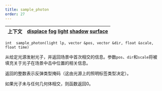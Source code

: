 ```yaml
---
title: sample_photon
order: 27
---
```

| 上下文 | [displace](../contexts/displace.html)  [fog](../contexts/fog.html)  [light](../contexts/light.html)  [shadow](../contexts/shadow.html)  [surface](../contexts/surface.html) |
| --- | --- |

`int  sample_photon(light lp, vector &pos, vector &dir, float &scale, float time)`

从给定光源发射光子，并返回场景中首次相交的信息。参数`pos`、`dir`和`scale`将被填充关于光子在场景中击中位置的相关信息。

返回的整数表示反弹类型掩码（这由光源上的照明标签类型决定）。

如果光子未与任何几何体相交，则函数返回0。